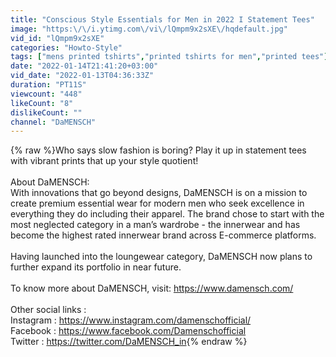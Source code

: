 ```yaml
---
title: "Conscious Style Essentials for Men in 2022 I Statement Tees"
image: "https:\/\/i.ytimg.com\/vi\/lQmpm9x2sXE\/hqdefault.jpg"
vid_id: "lQmpm9x2sXE"
categories: "Howto-Style"
tags: ["mens printed tshirts","printed tshirts for men","printed tees"]
date: "2022-01-14T21:41:20+03:00"
vid_date: "2022-01-13T04:36:33Z"
duration: "PT11S"
viewcount: "448"
likeCount: "8"
dislikeCount: ""
channel: "DaMENSCH"
---
```

{% raw %}Who says slow fashion is boring? Play it up in statement tees with vibrant prints that up your style quotient!<br /><br />About DaMENSCH:<br />With innovations that go beyond designs, DaMENSCH is on a mission to create premium essential wear for modern men who seek excellence in everything they do including their apparel. The brand chose to start with the most neglected category in a man’s wardrobe - the innerwear and has become the highest rated innerwear brand across E-commerce platforms. <br /><br />Having launched into the loungewear category, DaMENSCH now plans to further expand its portfolio in near future. <br /><br />To know more about DaMENSCH, visit: <a rel="nofollow" target="blank" href="https://www.damensch.com/">https://www.damensch.com/</a><br /><br />Other social links :<br />Instagram : <a rel="nofollow" target="blank" href="https://www.instagram.com/damenschofficial/">https://www.instagram.com/damenschofficial/</a><br />Facebook : <a rel="nofollow" target="blank" href="https://www.facebook.com/Damenschofficial">https://www.facebook.com/Damenschofficial</a><br />Twitter : <a rel="nofollow" target="blank" href="https://twitter.com/DaMENSCH_in">https://twitter.com/DaMENSCH_in</a>{% endraw %}
